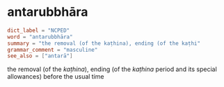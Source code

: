 # antarubbhāra

``` toml
dict_label = "NCPED"
word = "antarubbhāra"
summary = "the removal (of the kaṭhina), ending (of the kaṭhi"
grammar_comment = "masculine"
see_also = ["antarā"]
```

the removal (of the *kaṭhina*), ending (of the *kaṭhina* period and its special allowances) before the usual time

